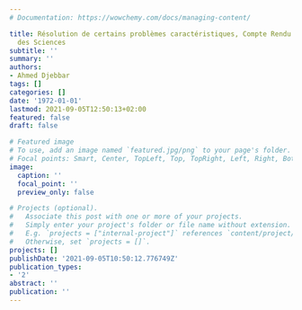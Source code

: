 ```yaml
---
# Documentation: https://wowchemy.com/docs/managing-content/

title: Résolution de certains problèmes caractéristiques, Compte Rendu de l'Académie
  des Sciences
subtitle: ''
summary: ''
authors:
- Ahmed Djebbar
tags: []
categories: []
date: '1972-01-01'
lastmod: 2021-09-05T12:50:13+02:00
featured: false
draft: false

# Featured image
# To use, add an image named `featured.jpg/png` to your page's folder.
# Focal points: Smart, Center, TopLeft, Top, TopRight, Left, Right, BottomLeft, Bottom, BottomRight.
image:
  caption: ''
  focal_point: ''
  preview_only: false

# Projects (optional).
#   Associate this post with one or more of your projects.
#   Simply enter your project's folder or file name without extension.
#   E.g. `projects = ["internal-project"]` references `content/project/deep-learning/index.md`.
#   Otherwise, set `projects = []`.
projects: []
publishDate: '2021-09-05T10:50:12.776749Z'
publication_types:
- '2'
abstract: ''
publication: ''
---
```


